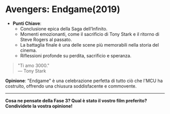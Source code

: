 # Avengers: Endgame(2019)

- **Punti Chiave**: 
  - Conclusione epica della Saga dell’Infinito.
  - Momenti emozionanti, come il sacrificio di Tony Stark e il ritorno di Steve Rogers al passato.
  - La battaglia finale è una delle scene più memorabili nella storia del cinema.
  - Riflessioni profonde su perdita, sacrificio e speranza.

> "Ti amo 3000."  
> — Tony Stark

**Opinione**: "Endgame" è una celebrazione perfetta di tutto ciò che l'MCU ha costruito, offrendo una chiusura soddisfacente e commovente.

---

**Cosa ne pensate della Fase 3? Qual è stato il vostro film preferito? Condividete la vostra opinione!**